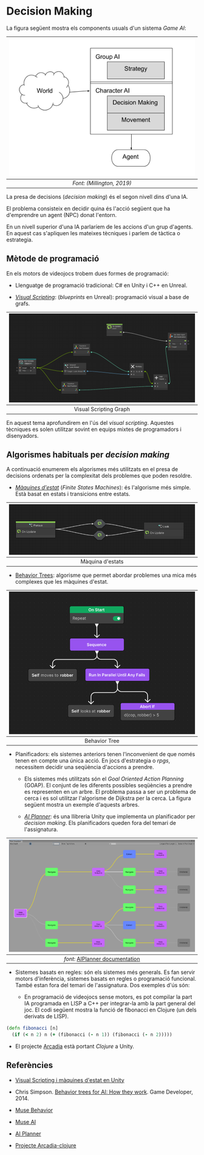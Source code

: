 # Decision Making

La figura següent mostra els components usuals d'un sistema *Game AI*:

|![Esquema GameAI](figures/esquema.png)|
|:--:| 
| *Font: (Millington, 2019)* |

La presa de decisions (*decision making*) és el segon nivell dins d'una IA. 

El problema consisteix en decidir quina és l'acció següent que ha d'emprendre un agent (NPC) donat l'entorn.

En un nivell superior d'una IA parlaríem de les accions d'un grup d'agents. En aquest cas s'apliquen les mateixes tècniques i parlem de tàctica o estrategia.

## Mètode de programació

En els motors de videojocs trobem dues formes de programació:

- Llenguatge de programació tradicional: C# en Unity i C++ en Unreal.

- *[Visual Scripting](vs.md)*: (*blueprints* en Unreal): programació visual a base de grafs.

|![](figures/pursue.png)|
|:--:| 
| Visual Scripting Graph |

En aquest tema aprofundirem en l'ús del *visual scripting*. Aquestes tècniques es solen utilitzar sovint en equips mixtes de programadors i disenyadors.

## Algorismes habituals per *decision making*

A continuació enumerem els algorismes més utilitzats en el presa de decisions ordenats per la complexitat dels problemes que poden resoldre.

- *[Màquines d'estat](fsm.md)* (*Finite States Machines*): és l'algorisme més simple. Està basat en estats i transicions entre estats.

|![](figures/fsm.png)|
|:--:| 
| Màquina d'estats |

- [Behavior Trees](bts.md): algorisme que permet abordar problemes una mica més complexes que les màquines d'estat.

|![](figures/bt.png)|
|:--:| 
| Behavior Tree |

- Planificadors: els sistemes anteriors tenen l'inconvenient de que només tenen en compte una única acció. En jocs d'estrategia o *rpgs*, necessitem decidir una seqüència d'accions a prendre. 

  - Els sistemes més utilitzats són el *Goal Oriented Action Planning* (GOAP). El conjunt de les diferents possibles seqüències a prendre es representen en un arbre. El problema passa a ser un problema de cerca i es sol utilitzar l'algorisme de Dijkstra per la cerca. La figura següent mostra un exemple d'aquests arbres.

  - *[AI Planner](https://docs.unity3d.com/Packages/com.unity.ai.planner@0.3/manual/index.html)*: és una llibreria Unity que implementa un planificador per *decision making*. Els planificadors queden fora del temari de l'assignatura.

|![](figures/PlanVisualizer.png)|
|:--:| 
| *font*: [AIPlanner documentation](https://docs.unity3d.com/Packages/com.unity.ai.planner@0.3/manual/PlanVisualizer.html) |

- Sistemes basats en regles: són els sistemes més generals. Es fan servir motors d'inferència, sistemes basats en regles o programació funcional. També estan fora del temari de l'assignatura. Dos exemples d'ús són:

  - En programació de videojocs sense motors, es pot compilar la part IA programada en LISP a C++ per integrar-la amb la part general del joc. El codi següent mostra la funció de fibonacci en Clojure (un dels derivats de LISP). 
```clojure
(defn fibonacci [n]
  (if (< n 2) n (+ (fibonacci (- n 1)) (fibonacci (- n 2)))))
```

  - El projecte [Arcadia](https://arcadia-unity.github.io/) està portant *Clojure* a Unity.

## Referències

- [Visual Scripting i màquines d'estat en Unity](https://docs.unity3d.com/Packages/com.unity.visualscripting@1.9/manual/index.html)

- Chris Simpson. [Behavior trees for AI: How they work](https://www.gamedeveloper.com/programming/behavior-trees-for-ai-how-they-work). Game Developer, 2014.

- [Muse Behavior](https://docs.unity3d.com/Packages/com.unity.muse.behavior@0.10/manual/index.html)

- [Muse AI](https://unity.com/products/muse)

- [AI Planner](https://docs.unity3d.com/Packages/com.unity.ai.planner@0.3/manual/index.html)

- [Projecte Arcadia-clojure](https://arcadia-unity.github.io/)

